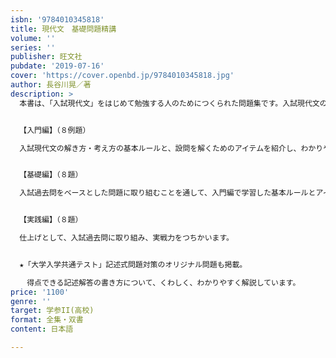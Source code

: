 ```yaml
---
isbn: '9784010345818'
title: 現代文　基礎問題精講
volume: ''
series: ''
publisher: 旺文社
pubdate: '2019-07-16'
cover: 'https://cover.openbd.jp/9784010345818.jpg'
author: 長谷川晃／著
description: >
  本書は、「入試現代文」をはじめて勉強する人のためにつくられた問題集です。入試現代文の解き方・考え方の基本ルールを紹介することからはじめ、実践的な問題演習へステップアップすることで、段階的に基礎力を身につけられるよう構成されています。


  【入門編】（８例題）

  入試現代文の解き方・考え方の基本ルールと、設問を解くためのアイテムを紹介し、わかりやすく説明しています。


  【基礎編】（８題）

  入試過去問をベースとした問題に取り組むことを通して、入門編で学習した基本ルールとアイテムの活用法が身につくよう解説しています。


  【実践編】（８題）

  仕上げとして、入試過去問に取り組み、実戦力をつちかいます。


  ★「大学入学共通テスト」記述式問題対策のオリジナル問題も掲載。

  　得点できる記述解答の書き方について、くわしく、わかりやすく解説しています。
price: '1100'
genre: ''
target: 学参II(高校)
format: 全集・双書
content: 日本語

---
```

